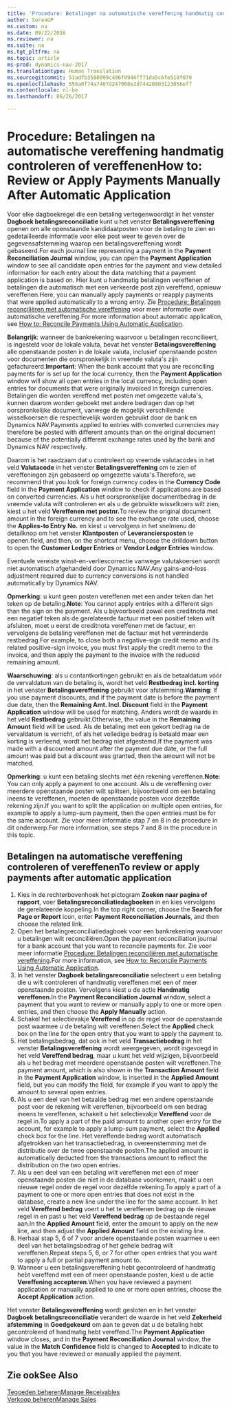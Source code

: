 ```yaml
---
title: 'Procedure: Betalingen na automatische vereffening handmatig controleren of vereffenen'
author: SorenGP
ms.custom: na
ms.date: 09/22/2016
ms.reviewer: na
ms.suite: na
ms.tgt_pltfrm: na
ms.topic: article
ms-prod: dynamics-nav-2017
ms.translationtype: Human Translation
ms.sourcegitcommit: 51adfb3588099c496f0946ff71da5c6fe518f070
ms.openlocfilehash: 556a0f74a7407d247008e2d74420803123056eff
ms.contentlocale: nl-be
ms.lasthandoff: 06/26/2017

---
```


# <a name="how-to-review-or-apply-payments-manually-after-automatic-application"></a><span data-ttu-id="ac160-102">Procedure: Betalingen na automatische vereffening handmatig controleren of vereffenen</span><span class="sxs-lookup"><span data-stu-id="ac160-102">How to: Review or Apply Payments Manually After Automatic Application</span></span>
<span data-ttu-id="ac160-103">Voor elke dagboekregel die een betaling vertegenwoordigt in het venster **Dagboek betalingsreconciliatie** kunt u het venster **Betalingsvereffening** openen om alle openstaande kandidaatposten voor de betaling te zien en gedetailleerde informatie voor elke post weer te geven over de gegevensafstemming waarop een betalingsvereffening wordt gebaseerd.</span><span class="sxs-lookup"><span data-stu-id="ac160-103">For each journal line representing a payment in the **Payment Reconciliation Journal** window, you can open the **Payment Application** window to see all candidate open entries for the payment and view detailed information for each entry about the data matching that a payment application is based on.</span></span> <span data-ttu-id="ac160-104">Hier kunt u handmatig betalingen vereffenen of betalingen die automatisch met een verkeerde post zijn vereffend, opnieuw vereffenen.</span><span class="sxs-lookup"><span data-stu-id="ac160-104">Here, you can manually apply payments or reapply payments that were applied automatically to a wrong entry.</span></span> <span data-ttu-id="ac160-105">Zie [Procedure: Betalingen reconciliëren met automatische vereffening](receivables-how-reconcile-payments-auto-application.md) voor meer informatie over automatische vereffening.</span><span class="sxs-lookup"><span data-stu-id="ac160-105">For more information about automatic application, see [How to: Reconcile Payments Using Automatic Application](receivables-how-reconcile-payments-auto-application.md).</span></span>

<span data-ttu-id="ac160-106">**Belangrijk**: wanneer de bankrekening waarvoor u betalingen reconcilieert, is ingesteld voor de lokale valuta, bevat het venster **Betalingsvereffening** alle openstaande posten in de lokale valuta, inclusief openstaande posten voor documenten die oorspronkelijk in vreemde valuta's zijn gefactureerd.</span><span class="sxs-lookup"><span data-stu-id="ac160-106">**Important**: When the bank account that you are reconciling payments for is set up for the local currency, then the **Payment Application** window will show all open entries in the local currency, including open entries for documents that were originally invoiced in foreign currencies.</span></span> <span data-ttu-id="ac160-107">Betalingen die worden vereffend met posten met omgezette valuta's, kunnen daarom worden geboekt met andere bedragen dan op het oorspronkelijke document, vanwege de mogelijk verschillende wisselkoersen die respectievelijk worden gebruikt door de bank en Dynamics NAV.</span><span class="sxs-lookup"><span data-stu-id="ac160-107">Payments applied to entries with converted currencies may therefore be posted with different amounts than on the original document because of the potentially different exchange rates used by the bank and Dynamics NAV respectively.</span></span>

<span data-ttu-id="ac160-108">Daarom is het raadzaam dat u controleert op vreemde valutacodes in het veld **Valutacode** in het venster **Betalingsvereffening** om te zien of vereffeningen zijn gebaseerd op omgezette valuta's.</span><span class="sxs-lookup"><span data-stu-id="ac160-108">Therefore, we recommend that you look for foreign currency codes in the **Currency Code** field in the **Payment Application** window to check if applications are based on converted currencies.</span></span> <span data-ttu-id="ac160-109">Als u het oorspronkelijke documentbedrag in de vreemde valuta wilt controleren en als u de gebruikte wisselkoers wilt zien, kiest u het veld **Vereffenen met postnr.**</span><span class="sxs-lookup"><span data-stu-id="ac160-109">To review the original document amount in the foreign currency and to see the exchange rate used, choose the **Applies-to Entry No.**</span></span> <span data-ttu-id="ac160-110">en kiest u vervolgens in het snelmenu de detailknop om het venster **Klantposten** of **Leveranciersposten** te openen.</span><span class="sxs-lookup"><span data-stu-id="ac160-110">field, and then, on the shortcut menu, choose the drilldown button to open the **Customer Ledger Entries** or **Vendor Ledger Entries** window.</span></span>

<span data-ttu-id="ac160-111">Eventuele vereiste winst-en-verliescorrectie vanwege valutakoersen wordt niet automatisch afgehandeld door Dynamics NAV.</span><span class="sxs-lookup"><span data-stu-id="ac160-111">Any gains-and-loss adjustment required due to currency conversions is not handled automatically by Dynamics NAV.</span></span>

<span data-ttu-id="ac160-112">**Opmerking**: u kunt geen posten vereffenen met een ander teken dan het teken op de betaling.</span><span class="sxs-lookup"><span data-stu-id="ac160-112">**Note**: You cannot apply entries with a different sign than the sign on the payment.</span></span> <span data-ttu-id="ac160-113">Als u bijvoorbeeld zowel een creditnota met een negatief teken als de gerelateerde factuur met een positief teken wilt afsluiten, moet u eerst de creditnota vereffenen met de factuur, en vervolgens de betaling vereffenen met de factuur met het verminderde restbedrag.</span><span class="sxs-lookup"><span data-stu-id="ac160-113">For example, to close both a negative-sign credit memo and its related positive-sign invoice, you must first apply the credit memo to the invoice, and then apply the payment to the invoice with the reduced remaining amount.</span></span>

<span data-ttu-id="ac160-114">**Waarschuwing**: als u contantkortingen gebruikt en als de betaaldatum vóór de vervaldatum van de betaling is, wordt het veld **Restbedrag incl. korting** in het venster **Betalingsvereffening** gebruikt voor afstemming.</span><span class="sxs-lookup"><span data-stu-id="ac160-114">**Warning**: If you use payment discounts, and if the payment date is before the payment due date, then the **Remaining Amt. Incl. Discount** field in the **Payment Application** window will be used for matching.</span></span> <span data-ttu-id="ac160-115">Anders wordt de waarde in het veld **Restbedrag** gebruikt.</span><span class="sxs-lookup"><span data-stu-id="ac160-115">Otherwise, the value in the **Remaining Amount** field will be used.</span></span> <span data-ttu-id="ac160-116">Als de betaling met een gekort bedrag na de vervaldatum is verricht, of als het volledige bedrag is betaald maar een korting is verleend, wordt het bedrag niet afgestemd.</span><span class="sxs-lookup"><span data-stu-id="ac160-116">If the payment was made with a discounted amount after the payment due date, or the full amount was paid but a discount was granted, then the amount will not be matched.</span></span>

<span data-ttu-id="ac160-117">**Opmerking**: u kunt een betaling slechts met één rekening vereffenen.</span><span class="sxs-lookup"><span data-stu-id="ac160-117">**Note**: You can only apply a payment to one account.</span></span> <span data-ttu-id="ac160-118">Als u de vereffening over meerdere openstaande posten wilt splitsen, bijvoorbeeld om een betaling ineens te vereffenen, moeten de openstaande posten voor dezelfde rekening zijn.</span><span class="sxs-lookup"><span data-stu-id="ac160-118">If you want to split the application on multiple open entries, for example to apply a lump-sum payment, then the open entries must be for the same account.</span></span> <span data-ttu-id="ac160-119">Zie voor meer informatie stap 7 en 8 in de procedure in dit onderwerp.</span><span class="sxs-lookup"><span data-stu-id="ac160-119">For more information, see steps 7 and 8 in the procedure in this topic.</span></span>

## <a name="to-review-or-apply-payments-after-automatic-application"></a><span data-ttu-id="ac160-120">Betalingen na automatische vereffening controleren of vereffenen</span><span class="sxs-lookup"><span data-stu-id="ac160-120">To review or apply payments after automatic application</span></span>
1. <span data-ttu-id="ac160-121">Kies in de rechterbovenhoek het pictogram **Zoeken naar pagina of rapport**, voer **Betalingsreconciliatiedagboeken** in en kies vervolgens de gerelateerde koppeling.</span><span class="sxs-lookup"><span data-stu-id="ac160-121">In the top right corner, choose the **Search for Page or Report** icon, enter **Payment Reconciliation Journals**, and then choose the related link.</span></span>
2. <span data-ttu-id="ac160-122">Open het betalingreconciliatiedagboek voor een bankrekening waarvoor u betalingen wilt reconciliëren.</span><span class="sxs-lookup"><span data-stu-id="ac160-122">Open the payment reconciliation journal for a bank account that you want to reconcile payments for.</span></span> <span data-ttu-id="ac160-123">Zie voor meer informatie [Procedure: Betalingen reconciliëren met automatische vereffening](receivables-how-reconcile-payments-auto-application.md).</span><span class="sxs-lookup"><span data-stu-id="ac160-123">For more information, see [How to: Reconcile Payments Using Automatic Application](receivables-how-reconcile-payments-auto-application.md).</span></span>
3. <span data-ttu-id="ac160-124">In het venster **Dagboek betalingsreconciliatie** selecteert u een betaling die u wilt controleren of handmatig vereffenen met een of meer openstaande posten. Vervolgens kiest u de actie **Handmatig vereffenen**.</span><span class="sxs-lookup"><span data-stu-id="ac160-124">In the **Payment Reconciliation Journal** window, select a payment that you want to review or manually apply to one or more open entries, and then choose the **Apply Manually** action.</span></span>
4. <span data-ttu-id="ac160-125">Schakel het selectievakje **Vereffend** in op de regel voor de openstaande post waarmee u de betaling wilt vereffenen.</span><span class="sxs-lookup"><span data-stu-id="ac160-125">Select the **Applied** check box on the line for the open entry that you want to apply the payment to.</span></span>
5. <span data-ttu-id="ac160-126">Het betalingsbedrag, dat ook in het veld **Transactiebedrag** in het venster **Betalingsvereffening** wordt weergegeven, wordt ingevoegd in het veld **Vereffend bedrag**, maar u kunt het veld wijzigen, bijvoorbeeld als u het bedrag met meerdere openstaande posten wilt vereffenen.</span><span class="sxs-lookup"><span data-stu-id="ac160-126">The payment amount, which is also shown in the **Transaction Amount** field in the **Payment Application** window, is inserted in the **Applied Amount** field, but you can modify the field, for example if you want to apply the amount to several open entries.</span></span>
6. <span data-ttu-id="ac160-127">Als u een deel van het betaalde bedrag met een andere openstaande post voor de rekening wilt vereffenen, bijvoorbeeld om een bedrag ineens te vereffenen, schakelt u het selectievakje **Vereffend** voor de regel in.</span><span class="sxs-lookup"><span data-stu-id="ac160-127">To apply a part of the paid amount to another open entry for the account, for example to apply a lump-sum payment, select the **Applied** check box for the line.</span></span> <span data-ttu-id="ac160-128">Het vereffende bedrag wordt automatisch afgetrokken van het transactiebedrag, in overeenstemming met de distributie over de twee openstaande posten.</span><span class="sxs-lookup"><span data-stu-id="ac160-128">The applied amount is automatically deducted from the transactions amount to reflect the distribution on the two open entries.</span></span>
7. <span data-ttu-id="ac160-129">Als u een deel van een betaling wilt vereffenen met een of meer openstaande posten die niet in de database voorkomen, maakt u een nieuwe regel onder de regel voor dezelfde rekening.</span><span class="sxs-lookup"><span data-stu-id="ac160-129">To apply a part of a payment to one or more open entries that does not exist in the database, create a new line under the line for the same account.</span></span> <span data-ttu-id="ac160-130">In het veld **Vereffend bedrag** voert u het te vereffenen bedrag op de nieuwe regel in en past u het veld **Vereffend bedrag** op de bestaande regel aan.</span><span class="sxs-lookup"><span data-stu-id="ac160-130">In the **Applied Amount** field, enter the amount to apply on the new line, and then adjust the **Applied Amount** field on the existing line.</span></span>
8. <span data-ttu-id="ac160-131">Herhaal stap 5, 6 of 7 voor andere openstaande posten waarmee u een deel van het betalingsbedrag of het gehele bedrag wilt vereffenen.</span><span class="sxs-lookup"><span data-stu-id="ac160-131">Repeat steps 5, 6, or 7 for other open entries that you want to apply a full or partial payment amount to.</span></span>
9. <span data-ttu-id="ac160-132">Wanneer u een betalingsvereffening hebt gecontroleerd of handmatig hebt vereffend met een of meer openstaande posten, kiest u de actie **Vereffening accepteren**.</span><span class="sxs-lookup"><span data-stu-id="ac160-132">When you have reviewed a payment application or manually applied to one or more open entries, choose the **Accept Application** action.</span></span>

<span data-ttu-id="ac160-133">Het venster **Betalingsvereffening** wordt gesloten en in het venster **Dagboek betalingsreconciliatie** verandert de waarde in het veld **Zekerheid afstemming** in **Goedgekeurd** om aan te geven dat u de betaling hebt gecontroleerd of handmatig hebt vereffend.</span><span class="sxs-lookup"><span data-stu-id="ac160-133">The **Payment Application** window  closes, and in the **Payment Reconciliation Journal** window, the value in the **Match Confidence** field is changed to **Accepted** to indicate to you that you have reviewed or manually applied the payment.</span></span>

## <a name="see-also"></a><span data-ttu-id="ac160-134">Zie ook</span><span class="sxs-lookup"><span data-stu-id="ac160-134">See Also</span></span>
[<span data-ttu-id="ac160-135">Tegoeden beheren</span><span class="sxs-lookup"><span data-stu-id="ac160-135">Manage Receivables</span></span>](receivables-manage-receivables.md)  
[<span data-ttu-id="ac160-136">Verkoop beheren</span><span class="sxs-lookup"><span data-stu-id="ac160-136">Manage Sales</span></span>](sales-manage-sales.md)

